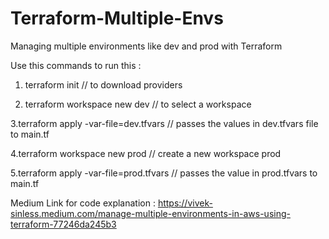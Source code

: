 # Terraform-Multiple-Envs
Managing multiple environments like dev and prod with Terraform

Use this commands to run this : 
1. terraform init // to download providers

2. terraform workspace new dev // to select a workspace

3.terraform apply -var-file=dev.tfvars // passes the values in dev.tfvars file to main.tf

4.terraform workspace new prod // create a new workspace prod

5.terraform apply -var-file=prod.tfvars // passes the value in prod.tfvars to main.tf

Medium Link for code explanation : 
https://vivek-sinless.medium.com/manage-multiple-environments-in-aws-using-terraform-77246da245b3 
